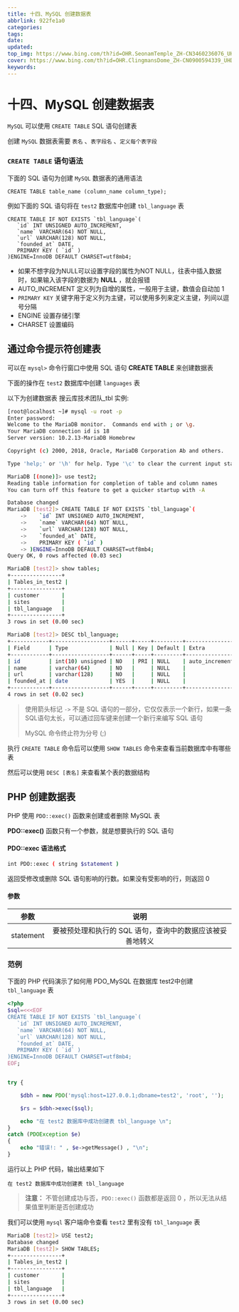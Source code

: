 ```yaml
---
title: 十四、MySQL 创建数据表
abbrlink: 922fe1a0
categories: 
tags: 
date: 
updated: 
top_img: https://www.bing.com/th?id=OHR.SeonamTemple_ZH-CN3460236076_UHD.jpg
cover: https://www.bing.com/th?id=OHR.ClingmansDome_ZH-CN0900594339_UHD.jpg
keywords: 
---
```

# 十四、MySQL 创建数据表

`MySQL` 可以使用 `CREATE TABLE` SQL 语句创建表

创建 `MySQL` 数据表需要 `表名` 、`表字段名` 、`定义每个表字段`

### `CREATE TABLE` 语句语法

下面的 SQL 语句为创建 `MySQL` 数据表的通用语法

```SH
CREATE TABLE table_name (column_name column_type);
```

例如下面的 SQL 语句将在 `test2` 数据库中创建 `tbl_language` 表

```SH
CREATE TABLE IF NOT EXISTS `tbl_language`(
   `id` INT UNSIGNED AUTO_INCREMENT,
   `name` VARCHAR(64) NOT NULL,
   `url` VARCHAR(128) NOT NULL,
   `founded_at` DATE,
   PRIMARY KEY ( `id` )
)ENGINE=InnoDB DEFAULT CHARSET=utf8mb4;
```

- 如果不想字段为NULL可以设置字段的属性为NOT NULL，往表中插入数据时，如果输入该字段的数据为 **NULL** ，就会报错
- AUTO_INCREMENT 定义列为自增的属性，一般用于主键，数值会自动加 1
- `PRIMARY KEY` 关键字用于定义列为主键，可以使用多列来定义主键，列间以逗号分隔
- ENGINE 设置存储引擎
- CHARSET 设置编码

## 通过命令提示符创建表

可以在 `mysql>` 命令行窗口中使用 SQL 语句 **CREATE TABLE** 来创建数据表

下面的操作在 `test2` 数据库中创建 `languages` 表

以下为创建数据表 搜云库技术团队_tbl 实例:

```sh
[root@localhost ~]# mysql -u root -p
Enter password: 
Welcome to the MariaDB monitor.  Commands end with ; or \g.
Your MariaDB connection id is 18
Server version: 10.2.13-MariaDB Homebrew

Copyright (c) 2000, 2018, Oracle, MariaDB Corporation Ab and others.

Type 'help;' or '\h' for help. Type '\c' to clear the current input statement.

MariaDB [(none)]> use test2;
Reading table information for completion of table and column names
You can turn off this feature to get a quicker startup with -A

Database changed
MariaDB [test2]> CREATE TABLE IF NOT EXISTS `tbl_language`(
    ->    `id` INT UNSIGNED AUTO_INCREMENT,
    ->    `name` VARCHAR(64) NOT NULL,
    ->    `url` VARCHAR(128) NOT NULL,
    ->    `founded_at` DATE,
    ->    PRIMARY KEY ( `id` )
    -> )ENGINE=InnoDB DEFAULT CHARSET=utf8mb4;
Query OK, 0 rows affected (0.03 sec)

MariaDB [test2]> show tables;
+----------------+
| Tables_in_test2 |
+----------------+
| customer       |
| sites          |
| tbl_language   |
+----------------+
3 rows in set (0.00 sec)

MariaDB [test2]> DESC tbl_language;
+------------+------------------+------+-----+---------+----------------+
| Field      | Type             | Null | Key | Default | Extra          |
+------------+------------------+------+-----+---------+----------------+
| id         | int(10) unsigned | NO   | PRI | NULL    | auto_increment |
| name       | varchar(64)      | NO   |     | NULL    |                |
| url        | varchar(128)     | NO   |     | NULL    |                |
| founded_at | date             | YES  |     | NULL    |                |
+------------+------------------+------+-----+---------+----------------+
4 rows in set (0.02 sec)
```

> 使用箭头标记 `->` 不是 SQL 语句的一部分，它仅仅表示一个新行，如果一条SQL语句太长，可以通过回车键来创建一个新行来编写 SQL 语句
>
> MySQL 命令终止符为分号 (;)

执行 `CREATE TABLE` 命令后可以使用 `SHOW TABLES` 命令来查看当前数据库中有哪些表

然后可以使用 `DESC [表名]` 来查看某个表的数据结构

## PHP 创建数据表

PHP 使用 `PDO::exec()` 函数来创建或者删除 MySQL 表

**PDO::exec()** 函数只有一个参数，就是想要执行的 SQL 语句

#### PDO::exec 语法格式

```sh
int PDO::exec ( string $statement )
```

返回受修改或删除 SQL 语句影响的行数。如果没有受影响的行，则返回 0

#### 参数

|   参数    |                           说明                            |
| :-------: | :-------------------------------------------------------: |
| statement | 要被预处理和执行的 SQL 语句，查询中的数据应该被妥善地转义 |

### 范例

下面的 PHP 代码演示了如何用 PDO_MySQL 在数据库 test2中创建 `tbl_language` 表

```php
<?php 
$sql=<<<EOF
CREATE TABLE IF NOT EXISTS `tbl_language`(
   `id` INT UNSIGNED AUTO_INCREMENT,
   `name` VARCHAR(64) NOT NULL,
   `url` VARCHAR(128) NOT NULL,
   `founded_at` DATE,
   PRIMARY KEY ( `id` )
)ENGINE=InnoDB DEFAULT CHARSET=utf8mb4;
EOF;


try {

    $dbh = new PDO('mysql:host=127.0.0.1;dbname=test2', 'root', '');    

    $rs = $dbh->exec($sql);

    echo "在 test2 数据库中成功创建表 tbl_language \n";  
}
catch (PDOException $e) 
{    
    echo "错误!: " , $e->getMessage() , "\n";  
}
```

运行以上 PHP 代码，输出结果如下

```
在 test2 数据库中成功创建表 tbl_language 
```

> **注意：** 不管创建成功与否，`PDO::exec()` 函数都是返回 0 ，所以无法从结果值里判断是否创建成功

我们可以使用 `mysql` 客户端命令查看 `test2` 里有没有 `tbl_language` 表

```sh
MariaDB [test2]> USE test2;
Database changed
MariaDB [test2]> SHOW TABLES;
+----------------+
| Tables_in_test2 |
+----------------+
| customer       |
| sites          |
| tbl_language   |
+----------------+
3 rows in set (0.00 sec)
```